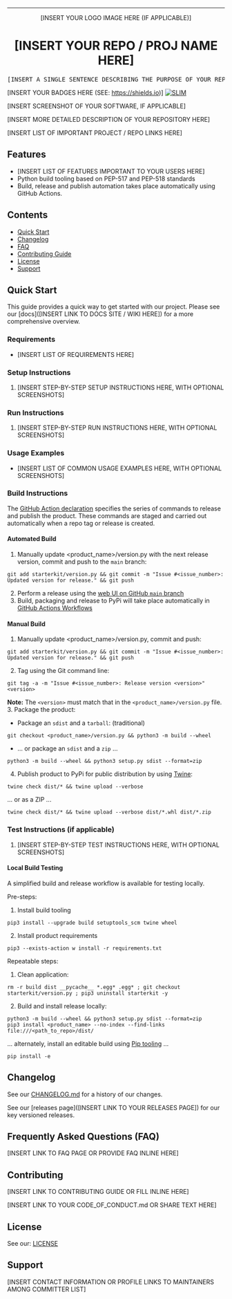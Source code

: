 <!-- Header block for project -->
<hr>

<div align="center">

[INSERT YOUR LOGO IMAGE HERE (IF APPLICABLE)]
<!-- ☝️ Replace with your logo (if applicable) via ![](https://uri-to-your-logo-image) ☝️ -->
<!-- ☝️ If you see logo rendering errors, make sure you're not using indentation, or try an HTML IMG tag -->

<h1 align="center">[INSERT YOUR REPO / PROJ NAME HERE]</h1>
<!-- ☝️ Replace with your repo name ☝️ -->

</div>

<pre align="center">[INSERT A SINGLE SENTENCE DESCRIBING THE PURPOSE OF YOUR REPO / PROJ]</pre>
<!-- ☝️ Replace with a single sentence describing the purpose of your repo / proj ☝️ -->

<!-- Header block for project -->

[INSERT YOUR BADGES HERE (SEE: https://shields.io)] [![SLIM](https://img.shields.io/badge/Best%20Practices%20from-SLIM-blue)](https://nasa-ammos.github.io/slim/)
<!-- ☝️ Add badges via: https://shields.io e.g. ![](https://img.shields.io/github/your_chosen_action/your_org/your_repo) ☝️ -->

[INSERT SCREENSHOT OF YOUR SOFTWARE, IF APPLICABLE]
<!-- ☝️ Screenshot of your software (if applicable) via ![](https://uri-to-your-screenshot) ☝️ -->

[INSERT MORE DETAILED DESCRIPTION OF YOUR REPOSITORY HERE]
<!-- ☝️ Replace with a more detailed description of your repository, including why it was made and whom its intended for.  ☝️ -->

[INSERT LIST OF IMPORTANT PROJECT / REPO LINKS HERE]
<!-- example links>
[Website](INSERT WEBSITE LINK HERE) | [Docs/Wiki](INSERT DOCS/WIKI SITE LINK HERE) | [Discussion Board](INSERT DISCUSSION BOARD LINK HERE) | [Issue Tracker](INSERT ISSUE TRACKER LINK HERE)
-->

## Features

* [INSERT LIST OF FEATURES IMPORTANT TO YOUR USERS HERE]
* Python build tooling based on PEP-517 and PEP-518 standards
* Build, release and publish automation takes place automatically using GitHub Actions. 
  
<!-- ☝️ Replace with a bullet-point list of your features ☝️ -->

## Contents

* [Quick Start](#quick-start)
* [Changelog](#changelog)
* [FAQ](#frequently-asked-questions-faq)
* [Contributing Guide](#contributing)
* [License](#license)
* [Support](#support)

## Quick Start

This guide provides a quick way to get started with our project. Please see our [docs]([INSERT LINK TO DOCS SITE / WIKI HERE]) for a more comprehensive overview.

### Requirements

* [INSERT LIST OF REQUIREMENTS HERE]
  
<!-- ☝️ Replace with a numbered list of your requirements, including hardware if applicable ☝️ -->

### Setup Instructions

1. [INSERT STEP-BY-STEP SETUP INSTRUCTIONS HERE, WITH OPTIONAL SCREENSHOTS]
   
<!-- ☝️ Replace with a numbered list of how to set up your software prior to running ☝️ -->

### Run Instructions

1. [INSERT STEP-BY-STEP RUN INSTRUCTIONS HERE, WITH OPTIONAL SCREENSHOTS]

<!-- ☝️ Replace with a numbered list of your run instructions, including expected results ☝️ -->

### Usage Examples

* [INSERT LIST OF COMMON USAGE EXAMPLES HERE, WITH OPTIONAL SCREENSHOTS]

<!-- ☝️ Replace with a list of your usage examples, including screenshots if possible, and link to external documentation for details ☝️ -->

### Build Instructions
The [GitHub Action declaration](https://github.com/NASA-AMMOS/slim-starterkit-python/blob/main/.github/workflows/python-publish.yml) specifies the series of commands to release and publish the product. These commands are staged and carried out automatically when a repo tag or release is created.

#### Automated Build
1. Manually update <product_name>/version.py with the next release version, commit and push to the `main` branch:
``` 
git add starterkit/version.py && git commit -m "Issue #<issue_number>: Updated version for release." && git push
```
2. Perform a release using the [web UI on GitHub `main` branch](https://github.com/NASA-AMMOS/slim-starterkit-python/releases/new)
3. Build, packaging and release to PyPi will take place automatically in [GitHub Actions Workflows](https://github.com/NASA-AMMOS/slim-starterkit-python/actions)

<!-- ☝️ If necessary, update with a numbered list of your build instructions, including expected results / outputs with optional screenshots ☝️ -->

#### Manual Build
1. Manually update <product_name>/version.py, commit and push:
``` 
git add starterkit/version.py && git commit -m "Issue #<issue_number>: Updated version for release." && git push
```
2. Tag using the Git command line: 
``` 
git tag -a -m "Issue #<issue_number>: Release version <version>" <version>
```
**Note:** The `<version>` must match that in the `<product_name>/version.py` file.
3. Package the product:
- Package an `sdist` and a `tarball`: (traditional)
``` 
git checkout <product_name>/version.py && python3 -m build --wheel
```
- ... or package an `sdist` and a `zip` ...
``` 
python3 -m build --wheel && python3 setup.py sdist --format=zip
```
4. Publish product to PyPi for public distribution by using [Twine](https://twine.readthedocs.io/en/latest/):
``` 
twine check dist/* && twine upload --verbose
```
... or as a ZIP ...
``` 
twine check dist/* && twine upload --verbose dist/*.whl dist/*.zip
```

<!-- ☝️ If necessary, update with a numbered list of your build instructions, including expected results / outputs with optional screenshots ☝️ -->

### Test Instructions (if applicable)
1. [INSERT STEP-BY-STEP TEST INSTRUCTIONS HERE, WITH OPTIONAL SCREENSHOTS]

<!-- ☝️ Replace with a numbered list of your test instructions, including expected results / outputs with optional screenshots ☝️ -->

#### Local Build Testing
A simplified build and release workflow is available for testing locally.  

Pre-steps:
1. Install build tooling
```
pip3 install --upgrade build setuptools_scm twine wheel
```
2. Install product requirements
``` 
pip3 --exists-action w install -r requirements.txt
```  

Repeatable steps:
1. Clean application:
``` 
rm -r build dist __pycache__ *.egg* .egg* ; git checkout starterkit/version.py ; pip3 uninstall starterkit -y
```
2. Build and install release locally:
``` 
python3 -m build --wheel && python3 setup.py sdist --format=zip
pip3 install <product_name> --no-index --find-links file:///<path_to_repo>/dist/
```  
... alternately, install an editable build using [Pip tooling](https://pypi.org/project/pip/) ...
``` 
pip install -e
```

<!-- ☝️ If necessary, update with numbered list of your test instructions, including expected results / outputs with optional screenshots ☝️ -->

## Changelog

See our [CHANGELOG.md](CHANGELOG.md) for a history of our changes.

See our [releases page]([INSERT LINK TO YOUR RELEASES PAGE]) for our key versioned releases.

<!-- ☝️ Replace with links to your changelog and releases page ☝️ -->

## Frequently Asked Questions (FAQ)

[INSERT LINK TO FAQ PAGE OR PROVIDE FAQ INLINE HERE]
<!-- example link to FAQ PAGE>
Questions about our project? Please see our: [FAQ]([INSERT LINK TO FAQ / DISCUSSION BOARD])
-->

<!-- example FAQ inline format>
1. Question 1
   - Answer to question 1
2. Question 2
   - Answer to question 2
-->

<!-- example FAQ inline with no questions yet>
No questions yet. Propose a question to be added here by reaching out to our contributors! See support section below.
-->

<!-- ☝️ Replace with a list of frequently asked questions from your project, or post a link to your FAQ on a discussion board ☝️ -->

## Contributing

[INSERT LINK TO CONTRIBUTING GUIDE OR FILL INLINE HERE]
<!-- example link to CONTRIBUTING.md>
Interested in contributing to our project? Please see our: [CONTRIBUTING.md](CONTRIBUTING.md)
-->

<!-- example inline contributing guide>
1. Create an GitHub issue ticket describing what changes you need (e.g. issue-1)
2. [Fork](INSERT LINK TO YOUR REPO FORK PAGE HERE, e.g. https://github.com/my_org/my_repo/fork) this repo
3. Make your modifications in your own fork
4. Make a pull-request in this repo with the code in your fork and tag the repo owner / largest contributor as a reviewer

**Working on your first pull request?** See guide: [How to Contribute to an Open Source Project on GitHub](https://kcd.im/pull-request)
-->

[INSERT LINK TO YOUR CODE_OF_CONDUCT.md OR SHARE TEXT HERE]
<!-- example link to CODE_OF_CONDUCT.md>
For guidance on how to interact with our team, please see our code of conduct located at: [CODE_OF_CONDUCT.md](CODE_OF_CONDUCT.md)
-->

<!-- ☝️ Replace with a text describing how people may contribute to your project, or link to your contribution guide directly ☝️ -->

## License

See our: [LICENSE](LICENSE)
<!-- ☝️ Replace with the text of your copyright and license, or directly link to your license file ☝️ -->

## Support

[INSERT CONTACT INFORMATION OR PROFILE LINKS TO MAINTAINERS AMONG COMMITTER LIST]

<!-- example list of contacts>
Key points of contact are: [@github-user-1](link to github profile) [@github-user-2](link to github profile)
-->

<!-- ☝️ Replace with the key individuals who should be contacted for questions ☝️ -->

